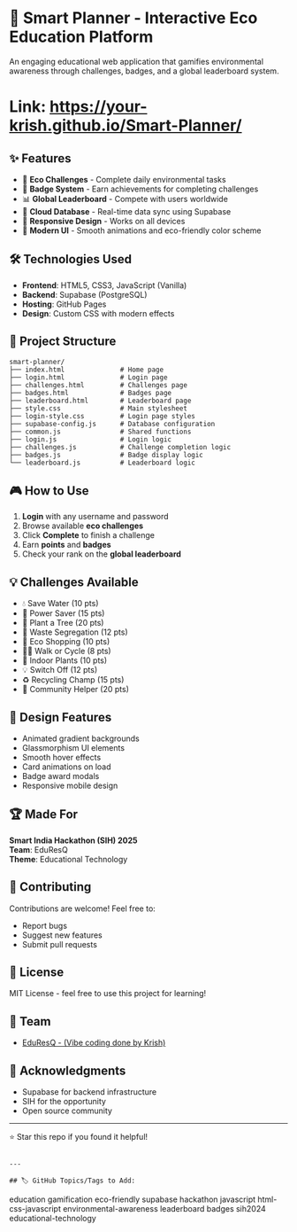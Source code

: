 # 🌱 Smart Planner - Interactive Eco Education Platform

An engaging educational web application that gamifies environmental awareness through challenges, badges, and a global leaderboard system.

# Link: https://your-krish.github.io/Smart-Planner/

## ✨ Features

- 🎯 **Eco Challenges** - Complete daily environmental tasks
- 🏅 **Badge System** - Earn achievements for completing challenges
- 📊 **Global Leaderboard** - Compete with users worldwide
- 💾 **Cloud Database** - Real-time data sync using Supabase
- 📱 **Responsive Design** - Works on all devices
- 🎨 **Modern UI** - Smooth animations and eco-friendly color scheme

## 🛠️ Technologies Used

- **Frontend**: HTML5, CSS3, JavaScript (Vanilla)
- **Backend**: Supabase (PostgreSQL)
- **Hosting**: GitHub Pages
- **Design**: Custom CSS with modern effects

## 📂 Project Structure
```
smart-planner/
├── index.html              # Home page
├── login.html              # Login page
├── challenges.html         # Challenges page
├── badges.html             # Badges page
├── leaderboard.html        # Leaderboard page
├── style.css               # Main stylesheet
├── login-style.css         # Login page styles
├── supabase-config.js      # Database configuration
├── common.js               # Shared functions
├── login.js                # Login logic
├── challenges.js           # Challenge completion logic
├── badges.js               # Badge display logic
└── leaderboard.js          # Leaderboard logic
```

## 🎮 How to Use

1. **Login** with any username and password
2. Browse available **eco challenges**
3. Click **Complete** to finish a challenge
4. Earn **points** and **badges**
5. Check your rank on the **global leaderboard**

## 💡 Challenges Available

- 💧 Save Water (10 pts)
- 🔌 Power Saver (15 pts)
- 🌳 Plant a Tree (20 pts)
- 🚮 Waste Segregation (12 pts)
- 🛒 Eco Shopping (10 pts)
- 🚶‍♂️ Walk or Cycle (8 pts)
- 🍃 Indoor Plants (10 pts)
- 💡 Switch Off (12 pts)
- ♻️ Recycling Champ (15 pts)
- 🌿 Community Helper (20 pts)

## 🎨 Design Features

- Animated gradient backgrounds
- Glassmorphism UI elements
- Smooth hover effects
- Card animations on load
- Badge award modals
- Responsive mobile design

## 🏆 Made For

**Smart India Hackathon (SIH) 2025**  
**Team**: EduResQ  
**Theme**: Educational Technology

## 🤝 Contributing

Contributions are welcome! Feel free to:
- Report bugs
- Suggest new features
- Submit pull requests

## 📄 License

MIT License - feel free to use this project for learning!

## 👥 Team

- [EduResQ - (Vibe coding done by Krish)](https://github.com/your-krish)

## 🌟 Acknowledgments

- Supabase for backend infrastructure
- SIH for the opportunity
- Open source community

---

⭐ Star this repo if you found it helpful!
```

---

## 🏷️ GitHub Topics/Tags to Add:
```
education
gamification
eco-friendly
supabase
hackathon
javascript
html-css-javascript
environmental-awareness
leaderboard
badges
sih2024
educational-technology
